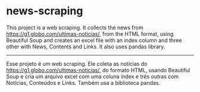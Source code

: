 # news-scraping

This project is a web scraping. It collects the news from https://g1.globo.com/ultimas-noticias/, from the HTML format, using Beautiful Soup and creates an excel file with an index column and three other with News, Contents and Links.
It also uses pandas library.

--------------------------------------------------------------------------------------------------------------------------------------------------------------------------------

Esse projeto é um web scraping. Ele coleta as notícias do https://g1.globo.com/ultimas-noticias/, do formato HTML, usando Beautiful Soup e cria um arquivo excel com uma coluna índex e três outras com Notícias, Conteúdos e Links.
Também usa a biblioteca pandas.
